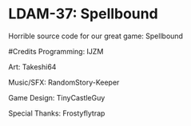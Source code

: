# LDAM-37: Spellbound

Horrible source code for our great game: Spellbound

#Credits
Programming: IJZM

Art: Takeshi64

Music/SFX: RandomStory-Keeper

Game Design: TinyCastleGuy

Special Thanks: Frostyflytrap
